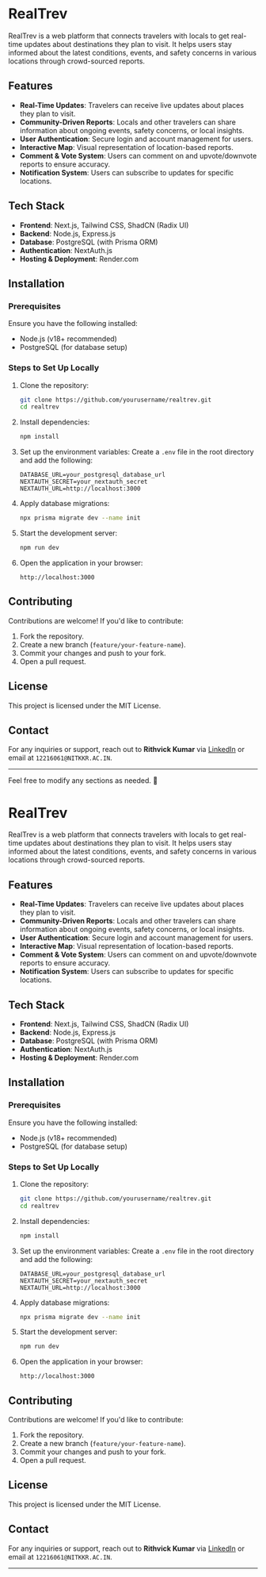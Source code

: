 # RealTrev

RealTrev is a web platform that connects travelers with locals to get real-time updates about destinations they plan to visit. It helps users stay informed about the latest conditions, events, and safety concerns in various locations through crowd-sourced reports.

## Features
- **Real-Time Updates**: Travelers can receive live updates about places they plan to visit.
- **Community-Driven Reports**: Locals and other travelers can share information about ongoing events, safety concerns, or local insights.
- **User Authentication**: Secure login and account management for users.
- **Interactive Map**: Visual representation of location-based reports.
- **Comment & Vote System**: Users can comment on and upvote/downvote reports to ensure accuracy.
- **Notification System**: Users can subscribe to updates for specific locations.

## Tech Stack
- **Frontend**: Next.js, Tailwind CSS, ShadCN (Radix UI)
- **Backend**: Node.js, Express.js
- **Database**: PostgreSQL (with Prisma ORM)
- **Authentication**: NextAuth.js
- **Hosting & Deployment**: Render.com

## Installation

### Prerequisites
Ensure you have the following installed:
- Node.js (v18+ recommended)
- PostgreSQL (for database setup)

### Steps to Set Up Locally
1. Clone the repository:
   ```sh
   git clone https://github.com/yourusername/realtrev.git
   cd realtrev
   ```

2. Install dependencies:
   ```sh
   npm install
   ```

3. Set up the environment variables:
   Create a `.env` file in the root directory and add the following:
   ```env
   DATABASE_URL=your_postgresql_database_url
   NEXTAUTH_SECRET=your_nextauth_secret
   NEXTAUTH_URL=http://localhost:3000
   ```

4. Apply database migrations:
   ```sh
   npx prisma migrate dev --name init
   ```

5. Start the development server:
   ```sh
   npm run dev
   ```

6. Open the application in your browser:
   ```
   http://localhost:3000
   ```

## Contributing
Contributions are welcome! If you'd like to contribute:
1. Fork the repository.
2. Create a new branch (`feature/your-feature-name`).
3. Commit your changes and push to your fork.
4. Open a pull request.

## License
This project is licensed under the MIT License.

## Contact
For any inquiries or support, reach out to **Rithvick Kumar** via [LinkedIn](https://www.linkedin.com/in/yourprofile) or email at `12216061@NITKKR.AC.IN`.

---

Feel free to modify any sections as needed. 🚀

# RealTrev

RealTrev is a web platform that connects travelers with locals to get real-time updates about destinations they plan to visit. It helps users stay informed about the latest conditions, events, and safety concerns in various locations through crowd-sourced reports.

## Features
- **Real-Time Updates**: Travelers can receive live updates about places they plan to visit.
- **Community-Driven Reports**: Locals and other travelers can share information about ongoing events, safety concerns, or local insights.
- **User Authentication**: Secure login and account management for users.
- **Interactive Map**: Visual representation of location-based reports.
- **Comment & Vote System**: Users can comment on and upvote/downvote reports to ensure accuracy.
- **Notification System**: Users can subscribe to updates for specific locations.

## Tech Stack
- **Frontend**: Next.js, Tailwind CSS, ShadCN (Radix UI)
- **Backend**: Node.js, Express.js
- **Database**: PostgreSQL (with Prisma ORM)
- **Authentication**: NextAuth.js
- **Hosting & Deployment**: Render.com

## Installation

### Prerequisites
Ensure you have the following installed:
- Node.js (v18+ recommended)
- PostgreSQL (for database setup)

### Steps to Set Up Locally
1. Clone the repository:
   ```sh
   git clone https://github.com/yourusername/realtrev.git
   cd realtrev
   ```

2. Install dependencies:
   ```sh
   npm install
   ```

3. Set up the environment variables:
   Create a `.env` file in the root directory and add the following:
   ```env
   DATABASE_URL=your_postgresql_database_url
   NEXTAUTH_SECRET=your_nextauth_secret
   NEXTAUTH_URL=http://localhost:3000
   ```

4. Apply database migrations:
   ```sh
   npx prisma migrate dev --name init
   ```

5. Start the development server:
   ```sh
   npm run dev
   ```

6. Open the application in your browser:
   ```
   http://localhost:3000
   ```

## Contributing
Contributions are welcome! If you'd like to contribute:
1. Fork the repository.
2. Create a new branch (`feature/your-feature-name`).
3. Commit your changes and push to your fork.
4. Open a pull request.

## License
This project is licensed under the MIT License.

## Contact
For any inquiries or support, reach out to **Rithvick Kumar** via [LinkedIn](https://www.linkedin.com/in/yourprofile) or email at `12216061@NITKKR.AC.IN`.

---

